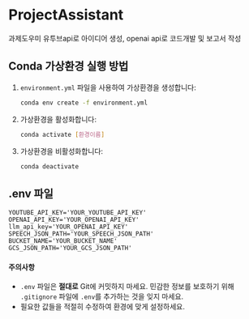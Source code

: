 # ProjectAssistant
과제도우미 유투브api로 아이디어 생성, openai api로 코드개발 및 보고서 작성


## Conda 가상환경 실행 방법

1. `environment.yml` 파일을 사용하여 가상환경을 생성합니다:
    ```bash
    conda env create -f environment.yml
    ```

2. 가상환경을 활성화합니다:
    ```bash
    conda activate [환경이름]
    ```

3. 가상환경을 비활성화합니다:
    ```bash
    conda deactivate
    ```

## .env 파일     
    YOUTUBE_API_KEY='YOUR_YOUTUBE_API_KEY'
    OPENAI_API_KEY='YOUR_OPENAI_API_KEY'
    llm_api_key='YOUR_OPENAI_API_KEY'
    SPEECH_JSON_PATH='YOUR_SPEECH_JSON_PATH'
    BUCKET_NAME='YOUR_BUCKET_NAME'
    GCS_JSON_PATH='YOUR_GCS_JSON_PATH'
    
    
#### 주의사항
- `.env` 파일은 **절대로** Git에 커밋하지 마세요. 민감한 정보를 보호하기 위해 `.gitignore` 파일에 `.env`를 추가하는 것을 잊지 마세요.
- 필요한 값들을 적절히 수정하여 환경에 맞게 설정하세요.
